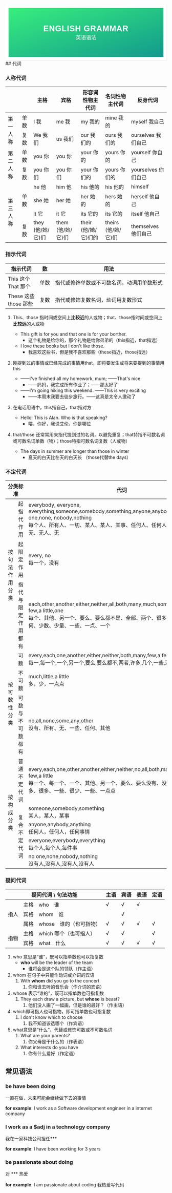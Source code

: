 <div style="font-family: 'Kanit', sans-serif;text-align: center;border: 10px solid #fff;box-shadow: 1px 1px 2px #e6e6e6;background: linear-gradient(to left top, #11998e, #38ef7d); padding: 50px 0;">
<div style="color: #fff;">
    <h3 style="font-size: 25px;font-weight: 600;letter-spacing: 1px;text-transform: uppercase;margin: 0;">
       English Grammar
    </h3>
    <span style="font-size: 16px;text-transform: capitalize;">
    	英语语法
    </span>
</div>
</div>
## 代词

### 人称代词

<div>
    <table>
      <thead>
        <tr>
          <th></th>
          <th></th>
          <th>主格</th>
          <th>宾格</th>
          <th>形容词性物主代词</th>
          <th>名词性物主代词</th>
          <th>反身代词</th>
        </tr>
      </thead>
      <tbody>
        <tr>
          <td rowspan="2">第一人称</td>
          <td>单数</td>
          <td>I 我</td>
          <td>me 我</td>
          <td>my 我的</td>
          <td>mine 我的</td>
          <td>myself 我自己</td>
        </tr>
        <tr>
          <td>复数</td>
          <td>We 我们</td>
          <td>us 我们</td>
          <td>our 我们的</td>
          <td>ours 我们的</td>
          <td>ourselves 我们自己</td>
        </tr>
        <tr>
          <td rowspan="2">第二人称</td>
          <td>单数</td>
          <td>you 你</td>
          <td>you 你</td>
          <td>your 你的</td>
          <td>yours 你的</td>
          <td>yourself 你自己</td>
        </tr>
        <tr>
          <td>复数</td>
          <td>you 你们</td>
          <td>you 你们</td>
          <td>your 你们的</td>
          <td>yours 你们的</td>
          <td>yourselves 你们自己</td>
        </tr>
        <tr>
          <td rowspan='4'>第三人称</td>
          <td rowspan='3'>单数</td>
          <td>he 他</td>
          <td>him 他</td>
          <td>his 他的</td>
          <td>his 他的</td>
          <td>himself</td>
        </tr>
        <tr>
          <td>she 她</td>
          <td>her 她</td>
          <td>her 她的</td>
          <td>hers 她的</td>
          <td>herself 他自己</td>
        </tr>
        <tr>
          <td>it 它</td>
          <td>it 它</td>
          <td>its 它的</td>
          <td>its 它的</td>
          <td>itself 他自己</td>
        </tr>
        <tr>
          <td>复数</td>
          <td>they (他/她/它)们</td>
          <td>them (他/她/它)们</td>
          <td>their (他/她/它)们的</td>
          <td>theirs (他/她/它)们</td>
          <td>themselves 他们自己</td>
        </tr>
      </tbody>
    </table>
</div>

### 指示代词

| 指示代词                  | 数   | 用法                                       |
| ------------------------- | ---- | ------------------------------------------ |
| This 这个<br/>That 那个   | 单数 | 指代或修饰单数或不可数名词，动词用单数形式 |
| These 这些<br/>those 那些 | 复数 | 指代或修饰复数名词，动词用复数形式         |

1. This、those 指时间或空间上**比较近**的人或物；that、those指时间或空间上**比较远**的人或物
   - This gift is for you and that one is for your borther.
     - 这个礼物是给你的，那个礼物是给你弟弟的（this指近，that指远）
   - I love these books but I don't like those.
     - 我喜欢这些书，但是我不喜欢那些（these指近，those指远）

2. 刚提到过的事情或已经完成的事情用that，即将要发生或将来要提到的事情用this
   - ——I've finished all my homework, mum; ——That's nice
     - ——妈妈，我完成所有作业了；——那太好了
   - ——I'm going hiking this weekend. ——This is very exciting
     - ——本周末我要去徒步旅行。——这真是太令人激动了
3. 在电话用语中，this指自己，that指对方
   - Hello! This is Alan. Who is that speaking?
     - 喂，你好，我说艾伦，你是哪位
4. that/those 还常常用来指代提到过的名词，以避免重复；that特指不可数名词或可数名词单数（物）；those特指可数名词复数（人或物）
   - The days in summer are longer than those in winter
     - 夏天的白天比冬天的白天长 （those代替the days）

### 不定代词

<div>
    <table>
      <thead>
        <tr>
          <th colspan='2'>分类标准</th>
          <th>代词</th>
        </tr>
      </thead>
      <tbody>
        <tr>
          <td rowspan="3">按句法作用分类</td>
          <td>起指代作用</td>
          <td>everybody, everyone, everything,someone,somebody,something,anyone,anybody,anything,no one,none, nobody,nothing<br/>每个人、所有人、一切、某人、某人、某事、任何人、任何人、任何事情、无人、无、无人、无</td>
        </tr>
        <tr>
          <td>起限定作用</td>
          <td>every, no<br/>每一个，没有</td>
        </tr>
        <tr>
          <td>指代与限定作用都有</td>
          <td>each,other,another,either,neither,all,both,many,much,some,any,few,little,a few,a little,one<br/>每个、其他、另一个、要么、要么都不是、全部、两个、很多、很多、一些、任何、少数、少量、一些、一点、一个</td>
        </tr>
        <tr>
          <td rowspan="3">按可数性分类</td>
          <td>可数</td>
          <td>every,each,one,another,either,neither,both,many,few,a few,no one<br/>每一,每一个,一个,另一个,要么,要么都不,两者,许多,几个,一些,没有一个人</td>
        </tr>
        <tr>
          <td>不可数</td>
          <td>much,little,a little<br/>多，少，一点点</td>
        </tr>
        <tr>
          <td>可数与不可数都有</td>
          <td>no,all,none,some,any,other<br/>没有、所有、无、一些、任何、其他</td>
        </tr>
        <tr>
          <td rowspan="5">按构成分类</td>
          <td>普通不定代词</td>          <td>every,each,one,other,another,either,neither,no,all,both,many,much,few,little,a few,a little<br/>每一个、每一个、一个、其他、另一个、要么、要么没有、没有、全部、两者、很多、很多、一些、很少、一些、一点点</td>
        </tr>
        <tr>
          <td rowspan='4'>复合不定代词</td>
          <td>someone,somebody,something<br/>某人，某人，某事</td>
        </tr>
        <tr>
          <td>anyone,anybody,anything<br/>任何人，任何人，任何事情</td>
        </tr>
        <tr>
          <td>everyone,everybody,everything<br/>每个人,每个人,每件事</td>
        </tr>
        <tr>
          <td>no one,none,nobody,nothing<br/>沒有人,沒有人,沒有人,沒有人</td>
        </tr>
      </tbody>
    </table>
</div>

### 疑问代词

<div>
    <table>
      <thead>
        <tr>
          <th colspan='3'>疑问代词 \ 句法功能</th>
          <th>主语</th>
          <th>宾语</th>
          <th>表语</th>
          <th>定语</th>
        </tr>
      </thead>
      <tbody>
        <tr>
          <td rowspan="3">指人</td>
          <td>主格</td>
          <td>who　谁</td>
          <td>√</td>
          <td>√</td>
          <td>√</td>
          <td></td>
        </tr>
        <tr>
          <td>宾格</td>
          <td>whom　谁</td>
          <td></td>
          <td>√</td>
          <td></td>
          <td></td>
        </tr>
        <tr>
          <td>属格</td>
          <td>whose　谁的（也可指物）</td>
          <td>√</td>
          <td>√</td>
          <td>√</td>
          <td>√</td>
        </tr>
        <tr>
          <td rowspan="2">指物</td>
          <td>主格</td>
          <td>which 哪个（也可指人）</td>
          <td>√</td>
          <td>√</td>
          <td></td>
          <td>√</td>
        </tr>
        <tr>
          <td>宾格</td>
          <td>what　什么</td>
          <td>√</td>
          <td>√</td>
          <td>√</td>
          <td>√</td>
        </tr>
      </tbody>
    </table>
</div>

1. who 意思是“谁”，既可以指单数也可以指复数
   - **who** will be the leader of the team
     - 谁将会是这个队的领队（作主语）
2. whom 在句子中只能作动词或介词的宾语
   1. With **whom** did you go to the concert
      1. 你和谁去听的音乐会（作介词的宾语）
3. whose 表示“谁的”，既可以指单数也可指复数
   1. They each draw a picture, but **whose** is beast?
      1. 他们没人画了一幅画，但是谁的最好？（作主语）
4. which即可指人也可指物，即可指单数也可指复数
   1. I don't know which to choose
      1. 我不知道该选哪个（作宾语）
5. what意思是“什么”，代替或修饰可数或不可数名词
   1. What are your parents?
      1. 你父母是干什么的（作表语）
   2. What interests do you have
      1. 你有什么爱好（作定语）



## 常见语法


### be have been doing

一直在做，未来可能会继续做下去的事情

**for example**: I work as a Software development engineer in a  internet company



### I work as a $adj in a technology company

我在一家科技公司担任***

**for example**: I have been working for 3 years  



### be passionate about doing 

对 *** 热爱

**for example**: I am passionate about coding 我热爱写代码





